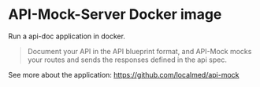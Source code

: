 # API-Mock-Server Docker image

Run a api-doc application in docker.

> Document your API in the API blueprint format, and API-Mock mocks your routes and sends the responses defined in the api spec.

See more about the application: https://github.com/localmed/api-mock
